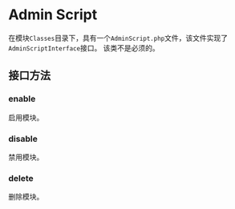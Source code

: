 # Admin Script

在模块`Classes`目录下，具有一个`AdminScript.php`文件，该文件实现了`AdminScriptInterface`接口。
该类不是必须的。

## 接口方法

### enable

启用模块。

### disable

禁用模块。

### delete

删除模块。